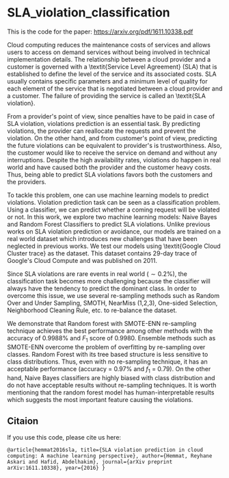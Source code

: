 # SLA_violation_classification

This is the code for the paper: https://arxiv.org/pdf/1611.10338.pdf

Cloud computing reduces the maintenance costs of services and allows users to access on demand services without being involved in technical implementation details. The relationship between a cloud provider and a customer is governed with a \textit{Service Level Agreement} (SLA) that is established to define the level of the service and its associated costs. SLA usually contains specific parameters and a minimum level of quality for each element of the service that is negotiated between a cloud provider and a customer.  The failure of providing the service is called an \textit{SLA violation}.

From a provider's point of view, since penalties have to be paid in case of SLA violation, violations prediction is an essential task. By predicting violations, the provider can reallocate the requests and prevent the violation. On the other hand, and from customer's point of view, predicting the future violations can be equivalent to provider's is trustworthiness. Also, the customer would like to receive the service on demand and without any interruptions. Despite the high availability rates, violations do happen in real world and have caused both the provider and the customer heavy costs. Thus, being able to predict SLA violations favors both the customers and the providers. 


To tackle this problem, one can use machine learning models to predict violations. Violation prediction task can be seen as a classification problem. Using a classifier, we can predict whether a coming request will be violated or not. In this work, we explore two machine learning models: Naive Bayes and Random Forest Classifiers to predict SLA violations. Unlike previous works on SLA violation prediction or avoidance, our models are trained on a real world dataset which introduces new challenges that have been neglected in previous works. We test our models using \textit{Google Cloud Cluster trace} as the dataset. This dataset contains 29-day trace of Google's Cloud Compute and was published on 2011.

Since SLA violations are rare events in real world ($\sim 0.2\%$), the classification task becomes more challenging because the classifier will always have the tendency to predict the dominant class. In order to overcome this issue, we use several re-sampling methods such as Random Over and Under Sampling, SMOTH, NearMiss (1,2,3), One-sided Selection, Neighborhood Cleaning Rule, etc. to re-balance the dataset. 

We demonstrate that Random forest with SMOTE-ENN re-sampling technique achieves the best performance among other methods with the accuracy of 0.9988% and $F_1$ score of 0.9980. Ensemble methods such as SMOTE-ENN overcome the problem of overfitting by re-sampling over classes. Random Forest with its tree based structure is less sensitive to class distributions. Thus, even with no re-sampling technique, it has an acceptable performance (accuracy = 0.97\% and $f_1$ = 0.79). On the other hand, Naive Bayes classifiers are highly biased with class distribution and do not have acceptable results without re-sampling techniques. It is worth mentioning that the random forest model has human-interpretable results which suggests the most important feature causing the violations.

## Citaion
If you use this code, please cite us here:


`
@article{hemmat2016sla,
  title={SLA violation prediction in cloud computing: A machine learning perspective},
  author={Hemmat, Reyhane Askari and Hafid, Abdelhakim},
  journal={arXiv preprint arXiv:1611.10338},
  year={2016}
}
`
